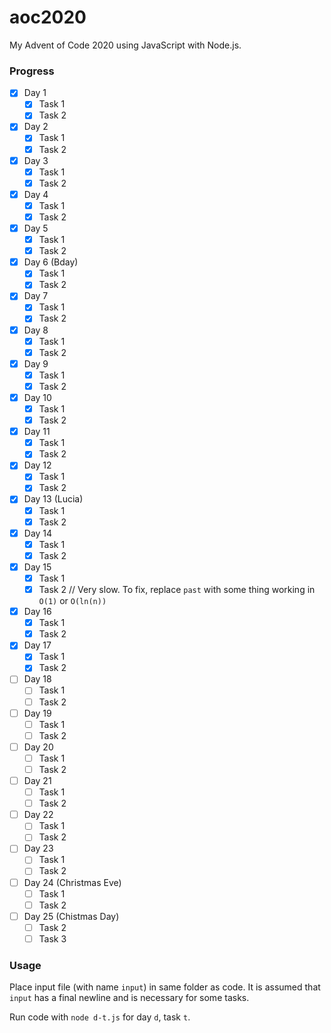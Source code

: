 # aoc2020

My Advent of Code 2020 using JavaScript with Node.js.

### Progress

- [x] Day 1
  - [x] Task 1
  - [x] Task 2
- [x] Day 2
  - [x] Task 1
  - [x] Task 2
- [x] Day 3
  - [x] Task 1
  - [x] Task 2
- [x] Day 4
  - [x] Task 1
  - [x] Task 2
- [x] Day 5
  - [x] Task 1
  - [x] Task 2
- [x] Day 6 (Bday)
  - [x] Task 1
  - [x] Task 2
- [x] Day 7
  - [x] Task 1
  - [x] Task 2
- [x] Day 8
  - [x] Task 1
  - [x] Task 2
- [x] Day 9
  - [x] Task 1
  - [x] Task 2
- [x] Day 10
  - [x] Task 1
  - [x] Task 2
- [x] Day 11
  - [x] Task 1
  - [x] Task 2
- [x] Day 12
  - [x] Task 1
  - [x] Task 2
- [x] Day 13 (Lucia)
  - [x] Task 1
  - [x] Task 2
- [x] Day 14
  - [x] Task 1
  - [x] Task 2
- [x] Day 15
  - [x] Task 1
  - [x] Task 2 // Very slow. To fix, replace `past` with some thing working in `O(1)` or `O(ln(n))`
- [x] Day 16
  - [x] Task 1
  - [x] Task 2
- [x] Day 17
  - [x] Task 1
  - [x] Task 2
- [ ] Day 18
  - [ ] Task 1
  - [ ] Task 2
- [ ] Day 19
  - [ ] Task 1
  - [ ] Task 2
- [ ] Day 20
  - [ ] Task 1
  - [ ] Task 2
- [ ] Day 21
  - [ ] Task 1
  - [ ] Task 2
- [ ] Day 22
  - [ ] Task 1
  - [ ] Task 2
- [ ] Day 23
  - [ ] Task 1
  - [ ] Task 2
- [ ] Day 24 (Christmas Eve)
  - [ ] Task 1
  - [ ] Task 2
- [ ] Day 25 (Chistmas Day)
  - [ ] Task 2
  - [ ] Task 3

### Usage

Place input file (with name `input`) in same folder as code. It is assumed that `input` has a final newline and is necessary for some tasks.

Run code with `node d-t.js` for day `d`, task `t`.
